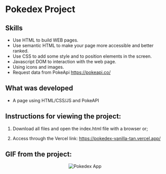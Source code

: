 # Pokedex Project

## Skills

- Use HTML to build WEB pages.
- Use semantic HTML to make your page more accessible and better ranked.
- Use CSS to add some style and to position elements in the screen. 
- Javascript DOM to interaction with the web page. 
- Using icons and images.
- Request data from PokeApi https://pokeapi.co/


## What was developed

- A page using HTML/CSS/JS and PokeAPI

## Instructions for viewing the project:

1. Download all files and open the index.html file with a browser or;

2. Access through the Vercel link: https://pokedex-vanilla-tan.vercel.app/

## GIF from the project:
<p align="center">
  <img  src="https://user-images.githubusercontent.com/47367373/187779119-6bb529c7-a347-49f3-87a0-25aa6c4f993a.gif" alt="Pokedex App"/>
</p>
